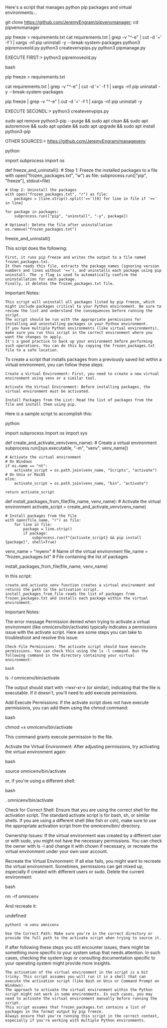 Here's a script that manages python pip packages and virtual environments...



git clone https://github.com/JeremyEngram/pipvenvmanager; cd pipvenvmanager

pip freeze > requirements.txt
cat requirements.txt | grep -v "^\-e" | cut -d '=' -f 1 | xargs -n1 pip uninstall -y --break-system-packages
python3 pipremoveold.py
python3 createvenvpips.py
python3 pipmanage.py 



EXECUTE FIRST:> python3 pipremoveold.py

bash

pip freeze > requirements.txt

cat requirements.txt | grep -v "^\-e" | cut -d '=' -f 1 | xargs -n1 pip uninstall -y --break-system-packages

pip freeze | grep -v "^\-e" | cut -d '=' -f 1 | xargs -n1 pip uninstall -y

EXECUTE SECONDL:> python3 createvenvpips.py


sudo apt remove python3-pip --purge && sudo apt clean && sudo apt autoremove && sudo apt update && sudo apt upgrade && sudo apt install python3-pip



OTHER SOURCES:> https://github.com/JeremyEngram/managevenv



python

import subprocess
import os

def freeze_and_uninstall():
    # Step 1: Freeze the installed packages to a file
    with open("frozen_packages.txt", "w") as file:
        subprocess.run(["pip", "freeze"], stdout=file)

    # Step 2: Uninstall the packages
    with open("frozen_packages.txt", "r") as file:
        packages = [line.strip().split('==')[0] for line in file if '==' in line]

    for package in packages:
        subprocess.run(["pip", "uninstall", "-y", package])

    # Optional: Delete the file after uninstallation
    os.remove("frozen_packages.txt")

freeze_and_uninstall()

This script does the following:

    First, it runs pip freeze and writes the output to a file named frozen_packages.txt.
    It then reads this file, extracts the package names (ignoring version numbers and lines without '=='), and uninstalls each package using pip uninstall. The -y flag is used to automatically confirm the uninstallation for each package.
    Finally, it deletes the frozen_packages.txt file.

Important Notes:

    This script will uninstall all packages listed by pip freeze, which might include packages critical to your Python environment. Be sure to review the list and understand the consequences before running the script.
    The script should be run with the appropriate permissions for installing and uninstalling packages in your Python environment.
    If you have multiple Python environments (like virtual environments), make sure you run this script in the correct environment where you want the changes to apply.
    It's a good practice to back up your environment before performing such operations. You can do this by copying the frozen_packages.txt file to a safe location.







To create a script that installs packages from a previously saved list within a virtual environment, you can follow these steps:

    Create a Virtual Environment: First, you need to create a new virtual environment using venv or a similar tool.

    Activate the Virtual Environment: Before installing packages, the virtual environment must be activated.

    Install Packages from the List: Read the list of packages from the file and install them using pip.

Here is a sample script to accomplish this:

python

import subprocess
import os
import sys

def create_and_activate_venv(venv_name):
    # Create a virtual environment
    subprocess.run([sys.executable, "-m", "venv", venv_name])

    # Activate the virtual environment
    # On Windows
    if os.name == "nt":
        activate_script = os.path.join(venv_name, "Scripts", "activate")
    # On Unix or MacOS
    else:
        activate_script = os.path.join(venv_name, "bin", "activate")
    
    return activate_script

def install_packages_from_file(file_name, venv_name):
    # Activate the virtual environment
    activate_script = create_and_activate_venv(venv_name)

    # Install packages from the file
    with open(file_name, "r") as file:
        for line in file:
            package = line.strip()
            if package:
                subprocess.run(f"{activate_script} && pip install {package}", shell=True)

venv_name = "myenv"  # Name of the virtual environment
file_name = "frozen_packages.txt"  # File containing the list of packages

install_packages_from_file(file_name, venv_name)

In this script:

    create_and_activate_venv function creates a virtual environment and returns the path to the activation script.
    install_packages_from_file reads the list of packages from frozen_packages.txt and installs each package within the virtual environment.

Important Notes:






The error message Permission denied when trying to activate a virtual environment (like omnicenv/bin/activate) typically indicates a permissions issue with the activate script. Here are some steps you can take to troubleshoot and resolve this issue:

    Check File Permissions: The activate script should have execute permissions. You can check this using the ls -l command. Run the following command in the directory containing your virtual environment:

    bash

ls -l omnicenv/bin/activate

The output should start with -rwxr-xr-x (or similar), indicating that the file is executable. If it doesn't, you'll need to add execute permissions.

Add Execute Permissions: If the activate script does not have execute permissions, you can add them using the chmod command:

bash

chmod +x omnicenv/bin/activate

This command grants execute permission to the file.

Activate the Virtual Environment: After adjusting permissions, try activating the virtual environment again:

bash

source omnicenv/bin/activate

or, if you're using a different shell:

bash

. omnicenv/bin/activate

Check for Correct Shell: Ensure that you are using the correct shell for the activation script. The standard activate script is for bash, sh, or similar shells. If you are using a different shell (like fish or csh), make sure to use the appropriate activation script from the omnicenv/bin/ directory.

Ownership Issues: If the virtual environment was created by a different user or with sudo, you might not have the necessary permissions. You can check the owner with ls -l and change it with chown if necessary, or recreate the virtual environment under your own user account.

Recreate the Virtual Environment: If all else fails, you might want to recreate the virtual environment. Sometimes, permissions can get mixed up, especially if created with different users or sudo. Delete the current environment:

bash

rm -rf omnicenv

And recreate it:

undefined

    python3 -m venv omnicenv

    Use the Correct Path: Make sure you're in the correct directory or provide the full path to the activate script when trying to source it.

If after following these steps you still encounter issues, there might be something more specific to your system setup that needs attention. In such cases, checking the system logs or consulting documentation specific to your operating system might provide more insights.

  


    The activation of the virtual environment in the script is a bit tricky. This script assumes you will run it in a shell that can execute the activation script (like Bash on Unix or Command Prompt on Windows).
    The approach to activate the virtual environment within the Python script might not work in some environments. In such cases, you may need to activate the virtual environment manually before running the script.
    This script assumes that frozen_packages.txt contains a list of packages in the format output by pip freeze.
    Always ensure that you're running this script in the correct context, especially if you're working with multiple Python environments.
